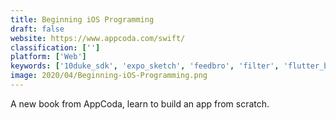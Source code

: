 ```yaml
---
title: Beginning iOS Programming
draft: false 
website: https://www.appcoda.com/swift/
classification: ['']
platform: ['Web']
keywords: ['10duke_sdk', 'expo_sketch', 'feedbro', 'filter', 'flutter_by_google', 'keygen', 'lightwell', 'lineageos', 'mobidonia', 'pepperoni', 'pingdom', 'react_native', 'reactor', 'social_frame', 'ios', 'ios_cookies', 'ios_stack']
image: 2020/04/Beginning-iOS-Programming.png
---
```

A new book from AppCoda, learn to build an app from scratch.